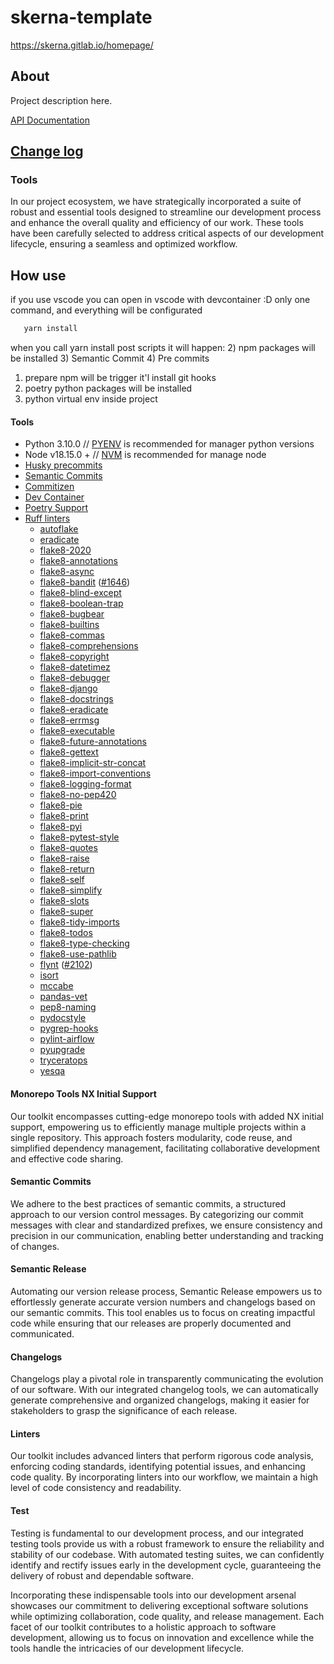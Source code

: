 # skerna-template

https://skerna.gitlab.io/homepage/

## About

Project description here.

[API Documentation](https://skerna.gitlab.io/homepage/)

## [Change log](CHANGELOG.md)

### Tools

In our project ecosystem, we have strategically incorporated a suite of robust and essential tools designed to
streamline our development process and enhance the overall quality and efficiency of our work. These tools have been
carefully selected to address critical aspects of our development lifecycle, ensuring a seamless and optimized workflow.

## How use
if you use vscode you can open in vscode with devcontainer :D 
only one command, and everything will be configurated 
``` bash
   yarn install
```
when you call yarn install post scripts it will happen:
2) npm packages will be installed
   3) Semantic Commit
   4) Pre commits
1) prepare npm will be trigger it'l install git hooks
3) poetry python packages will be installed
4) python virtual env inside project




#### Tools
- Python 3.10.0 // [PYENV](https://github.com/pyenv/pyenv) is recommended for manager python versions
- Node v18.15.0 + // [NVM](https://github.com/nvm-sh/nvm) is recommended for manage node
- [Husky precommits](https://typicode.github.io/husky/) 
- [Semantic Commits](https://www.conventionalcommits.org/en/v1.0.0/) 
- [Commitizen](http://commitizen.github.io/cz-cli/)
- [Dev Container](https://code.visualstudio.com/docs/devcontainers/containers)
- [Poetry Support](https://python-poetry.org)
- [Ruff linters](https://github.com/astral-sh/ruff) 
  - [autoflake](https://pypi.org/project/autoflake/)
  - [eradicate](https://pypi.org/project/eradicate/)
  - [flake8-2020](https://pypi.org/project/flake8-2020/)
  - [flake8-annotations](https://pypi.org/project/flake8-annotations/)
  - [flake8-async](https://pypi.org/project/flake8-async)
  - [flake8-bandit](https://pypi.org/project/flake8-bandit/) ([#1646](https://github.com/astral-sh/ruff/issues/1646))
  - [flake8-blind-except](https://pypi.org/project/flake8-blind-except/)
  - [flake8-boolean-trap](https://pypi.org/project/flake8-boolean-trap/)
  - [flake8-bugbear](https://pypi.org/project/flake8-bugbear/)
  - [flake8-builtins](https://pypi.org/project/flake8-builtins/)
  - [flake8-commas](https://pypi.org/project/flake8-commas/)
  - [flake8-comprehensions](https://pypi.org/project/flake8-comprehensions/)
  - [flake8-copyright](https://pypi.org/project/flake8-copyright/)
  - [flake8-datetimez](https://pypi.org/project/flake8-datetimez/)
  - [flake8-debugger](https://pypi.org/project/flake8-debugger/)
  - [flake8-django](https://pypi.org/project/flake8-django/)
  - [flake8-docstrings](https://pypi.org/project/flake8-docstrings/)
  - [flake8-eradicate](https://pypi.org/project/flake8-eradicate/)
  - [flake8-errmsg](https://pypi.org/project/flake8-errmsg/)
  - [flake8-executable](https://pypi.org/project/flake8-executable/)
  - [flake8-future-annotations](https://pypi.org/project/flake8-future-annotations/)
  - [flake8-gettext](https://pypi.org/project/flake8-gettext/)
  - [flake8-implicit-str-concat](https://pypi.org/project/flake8-implicit-str-concat/)
  - [flake8-import-conventions](https://github.com/joaopalmeiro/flake8-import-conventions)
  - [flake8-logging-format](https://pypi.org/project/flake8-logging-format/)
  - [flake8-no-pep420](https://pypi.org/project/flake8-no-pep420)
  - [flake8-pie](https://pypi.org/project/flake8-pie/)
  - [flake8-print](https://pypi.org/project/flake8-print/)
  - [flake8-pyi](https://pypi.org/project/flake8-pyi/)
  - [flake8-pytest-style](https://pypi.org/project/flake8-pytest-style/)
  - [flake8-quotes](https://pypi.org/project/flake8-quotes/)
  - [flake8-raise](https://pypi.org/project/flake8-raise/)
  - [flake8-return](https://pypi.org/project/flake8-return/)
  - [flake8-self](https://pypi.org/project/flake8-self/)
  - [flake8-simplify](https://pypi.org/project/flake8-simplify/)
  - [flake8-slots](https://pypi.org/project/flake8-slots/)
  - [flake8-super](https://pypi.org/project/flake8-super/)
  - [flake8-tidy-imports](https://pypi.org/project/flake8-tidy-imports/)
  - [flake8-todos](https://pypi.org/project/flake8-todos/)
  - [flake8-type-checking](https://pypi.org/project/flake8-type-checking/)
  - [flake8-use-pathlib](https://pypi.org/project/flake8-use-pathlib/)
  - [flynt](https://pypi.org/project/flynt/) ([#2102](https://github.com/astral-sh/ruff/issues/2102))
  - [isort](https://pypi.org/project/isort/)
  - [mccabe](https://pypi.org/project/mccabe/)
  - [pandas-vet](https://pypi.org/project/pandas-vet/)
  - [pep8-naming](https://pypi.org/project/pep8-naming/)
  - [pydocstyle](https://pypi.org/project/pydocstyle/)
  - [pygrep-hooks](https://github.com/pre-commit/pygrep-hooks)
  - [pylint-airflow](https://pypi.org/project/pylint-airflow/)
  - [pyupgrade](https://pypi.org/project/pyupgrade/)
  - [tryceratops](https://pypi.org/project/tryceratops/)
  - [yesqa](https://pypi.org/project/yesqa/)



#### Monorepo Tools NX Initial Support

Our toolkit encompasses cutting-edge monorepo tools with added NX initial support, empowering us to efficiently manage
multiple projects within a single repository. This approach fosters modularity, code reuse, and simplified dependency
management, facilitating collaborative development and effective code sharing.

#### Semantic Commits

We adhere to the best practices of semantic commits, a structured approach to our version control messages. By
categorizing our commit messages with clear and standardized prefixes, we ensure consistency and precision in our
communication, enabling better understanding and tracking of changes.

#### Semantic Release

Automating our version release process, Semantic Release empowers us to effortlessly generate accurate version numbers
and changelogs based on our semantic commits. This tool enables us to focus on creating impactful code while ensuring
that our releases are properly documented and communicated.

#### Changelogs

Changelogs play a pivotal role in transparently communicating the evolution of our software. With our integrated
changelog tools, we can automatically generate comprehensive and organized changelogs, making it easier for stakeholders
to grasp the significance of each release.

#### Linters

Our toolkit includes advanced linters that perform rigorous code analysis, enforcing coding standards, identifying
potential issues, and enhancing code quality. By incorporating linters into our workflow, we maintain a high level of
code consistency and readability.

#### Test

Testing is fundamental to our development process, and our integrated testing tools provide us with a robust framework
to ensure the reliability and stability of our codebase. With automated testing suites, we can confidently identify and
rectify issues early in the development cycle, guaranteeing the delivery of robust and dependable software.

Incorporating these indispensable tools into our development arsenal showcases our commitment to delivering exceptional
software solutions while optimizing collaboration, code quality, and release management. Each facet of our toolkit
contributes to a holistic approach to software development, allowing us to focus on innovation and excellence while the
tools handle the intricacies of our development lifecycle.
